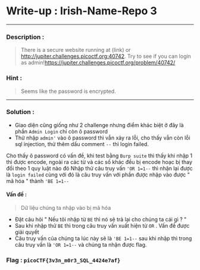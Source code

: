 # Write-up : Irish-Name-Repo 3 
---
### Description :
> There is a secure website running at (link) or http://jupiter.challenges.picoctf.org:40742. Try to see if you can login as admin!https://jupiter.challenges.picoctf.org/problem/40742/
### Hint :
> Seems like the password is encrypted.
---
### Solution :
- Giao diện cũng giống như 2 challenge nhưng điểm khác biệt ở đây là phần `` Admin Login `` chỉ còn ô password
- Thử nhập `` admin' `` vào ô password thì vẫn xảy ra lỗi, cho thấy vẫn còn lỗi sql injection, thử thêm dấu comment `` -- `` thì login failed.

Cho thấy ô password có vấn đề, khi test bằng `` Burp suite `` thì thấy khi nhập 1 thì được encode, ngoài ra các từ và các số khác đều bị encode hoạc bị thay đổi theo 1 quy luật nào đó
Nhập thử câu truy vấn `` 'OR 1=1-- `` thì nhận lại được là `` login failed `` cùng với đó là câu truy vấn với phần được nhập vào được " mã hóa " thành `` 'BE 1=1-- ``
#### Vấn đề : 
> Dữ liệu chúng ta nhập vào bị mã hóa
- Đặt câu hỏi " Nếu tôi nhập từ `` BE `` thì nó sẽ trả lại cho chúng ta cái gì ? "
- Sau khi nhập thử `` BE `` thì trong câu truy vấn xuất hiện từ `` OR `` . Vấn đề được giải quyết
- Câu truy vấn của chúng ta lúc này sẽ là `` 'BE 1=1-- `` sau khi nhập thì trong câu truy vấn là `` 'OR 1=1-- `` và chúng ta nhận được flag.

### Flag : ``` picoCTF{3v3n_m0r3_SQL_4424e7af} ```

